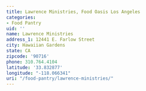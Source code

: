 ```yaml
---
title: Lawrence Ministries, Food Oasis Los Angeles
categories:
- Food Pantry
uid: ''
name: Lawrence Ministries
address_1: 12441 E. Farlow Street
city: Hawaiian Gardens
state: CA
zipcode: '90716'
phone: 310.764.4104
latitude: '33.832877'
longitude: "-118.066341"
uri: "/food-pantry/lawrence-ministries/"
---
```


